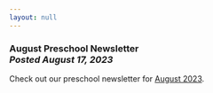 ```yaml
---
layout: null
---
```


<h3 class="ui header">
  August Preschool Newsletter
  <div class="sub header">
    <i>Posted August 17, 2023</i>
  </div>
</h3>

Check out our preschool newsletter for
<a href="{{ site.baseurl }}/assets/newsletters/2023-2024/COH_August_2023_Newsletter.pdf">August 2023</a>.
